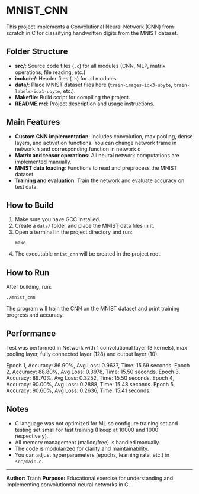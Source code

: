 # MNIST_CNN

This project implements a Convolutional Neural Network (CNN) from scratch in C for classifying handwritten digits from the MNIST dataset.

## Folder Structure

- **src/**: Source code files (`.c`) for all modules (CNN, MLP, matrix operations, file reading, etc.)
- **include/**: Header files (`.h`) for all modules.
- **data/**: Place MNIST dataset files here (`train-images-idx3-ubyte`, `train-labels-idx1-ubyte`, etc.).
- **Makefile**: Build script for compiling the project.
- **README.md**: Project description and usage instructions.

## Main Features

- **Custom CNN implementation**: Includes convolution, max pooling, dense layers, and activation functions. You can change network frame in network.h and corresponding function in network.c
- **Matrix and tensor operations**: All neural network computations are implemented manually.
- **MNIST data loading**: Functions to read and preprocess the MNIST dataset.
- **Training and evaluation**: Train the network and evaluate accuracy on test data.

## How to Build

1. Make sure you have GCC installed.
2. Create a `data/` folder and place the MNIST data files in it.
3. Open a terminal in the project directory and run:
    ```
    make
    ```
4. The executable `mnist_cnn` will be created in the project root.

## How to Run

After building, run:
```
./mnist_cnn
```
The program will train the CNN on the MNIST dataset and print training progress and accuracy.

## Performance

Test was performed in Network with 1 convolutional layer (3 kernels), max pooling layer, fully connected layer (128) and output layer (10).

Epoch 1, Accuracy: 86.90%, Avg Loss: 0.9637, Time: 15.69 seconds.
Epoch 2, Accuracy: 88.80%, Avg Loss: 0.3978, Time: 15.50 seconds.
Epoch 3, Accuracy: 89.70%, Avg Loss: 0.3252, Time: 15.50 seconds.
Epoch 4, Accuracy: 90.00%, Avg Loss: 0.2888, Time: 15.48 seconds.
Epoch 5, Accuracy: 90.60%, Avg Loss: 0.2636, Time: 15.41 seconds.

## Notes

- C language was not optimized for ML so configure training set and testing set small for fast training (I keep at 10000 and 1000 respectively).
- All memory management (malloc/free) is handled manually.
- The code is modularized for clarity and maintainability.
- You can adjust hyperparameters (epochs, learning rate, etc.) in `src/main.c`.

---

**Author:** Tranh
**Purpose:** Educational exercise for understanding and implementing convolutionnal neural networks in C.
